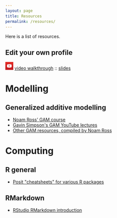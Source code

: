 ```yaml
---
layout: page
title: Resources
permalink: /resources/
---
```


Here is a list of resources.

## Edit your own profile
<img src='img/youtube.png' width='25'> [video walkthrough](https://youtu.be/mu9UgfF2ft4) :: [slides](files/Github.pptx)

# Modelling

## Generalized additive modelling

- [Noam Ross' GAM course](https://noamross.github.io/gams-in-r-course/)
- [Gavin Simpson's GAM YouTube lectures](https://www.youtube.com/watch?v=sgw4cu8hrZM)
- [Other GAM resources, compiled by Noam Ross](https://github.com/noamross/gam-resources)

# Computing

## R general

- [Posit "cheatsheets" for various R packages](https://posit.co/resources/cheatsheets/)

## RMarkdown

- [RStudio RMarkdown introduction](https://rmarkdown.rstudio.com/articles_intro.html)




